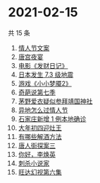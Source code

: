 # 2021-02-15

共 15 条

<!-- BEGIN ZHIHUSEARCH -->
<!-- 最后更新时间 Mon Feb 15 2021 14:09:44 GMT+0800 (CST) -->
1. [情人节文案](https://www.zhihu.com/search?q=情人节文案)
1. [唐宫夜宴](https://www.zhihu.com/search?q=唐宫夜宴)
1. [电影《发财日记》](https://www.zhihu.com/search?q=发财日记)
1. [日本发生 7.3 级地震](https://www.zhihu.com/search?q=日本地震)
1. [游戏《小小梦魇2》](https://www.zhihu.com/search?q=小小梦魇2)
1. [奇葩说第七季](https://www.zhihu.com/search?q=奇葩说)
1. [茅野爱衣疑似参拜靖国神社](https://www.zhihu.com/search?q=茅野爱衣疑似参拜靖国神社)
1. [异地怎么过情人节](https://www.zhihu.com/search?q=异地情人节怎么过)
1. [石家庄新增 1 例本地确诊](https://www.zhihu.com/search?q=石家庄新增)
1. [大年初四迎灶王](https://www.zhihu.com/search?q=大年初四)
1. [有哪些解酒方法](https://www.zhihu.com/search?q=解酒方法)
1. [唐人街探案三](https://www.zhihu.com/search?q=唐探3)
1. [你好，李焕英](https://www.zhihu.com/search?q=李焕英)
1. [刺杀小说家](https://www.zhihu.com/search?q=刺杀小说家好看吗)
1. [旺达幻视第六集](https://www.zhihu.com/search?q=旺达幻视)
<!-- END ZHIHUSEARCH -->
